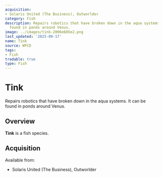 ```yaml
---
acquisition:
- Solaris United (The Business), Outworlder
category: Fish
description: Repairs robotics that have broken down in the aqua systems. It can be
  found in ponds around Venus.
image: ../images/tink-2006e685e2.png
last_updated: '2025-09-17'
name: Tink
source: WFCD
tags:
- Fish
tradable: true
type: Fish
---
```


# Tink

Repairs robotics that have broken down in the aqua systems. It can be found in ponds around Venus.

## Overview

**Tink** is a fish species.

## Acquisition

Available from:
- Solaris United (The Business), Outworlder

